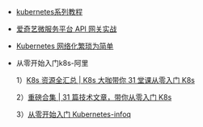 * [kubernetes系列教程](https://cloud.tencent.com/developer/column/79243/tag-10652)

* [爱奇艺微服务平台 API 网关实战](https://mp.weixin.qq.com/s/rIjzhsOMSMqS6yTUnaFJqQ)

* [Kubernetes 网络化繁琐为简单](https://mp.weixin.qq.com/s/m0z1eYZz2NJ-F3feS8KRBQ)

* 从零开始入门k8s-阿里

    1）[K8s 资源全汇总 | K8s 大咖带你 31 堂课从零入门 K8s](https://yq.aliyun.com/articles/757946?spm=a2c4e.11153940.0.0.76a878c8YPONKw)

   2）[重磅合集 | 31 篇技术文章，带你从零入门 K8s](https://yq.aliyun.com/articles/754267?spm=a2c4e.11153940.0.0.76a878c8YPONKw)

   3）[从零开始入门 Kubernetes-infoq](https://www.infoq.cn/theme/44)

